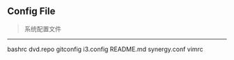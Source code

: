 Config File
-----------
>系统配置文件
-------------
bashrc
dvd.repo
gitconfig
i3.config
README.md
synergy.conf
vimrc
